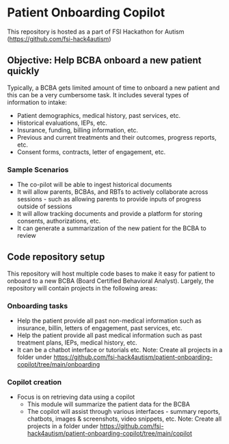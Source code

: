# Patient Onboarding Copilot
This repository is hosted as a part of FSI Hackathon for Autism (https://github.com/fsi-hack4autism)

## Objective: Help BCBA onboard a new patient quickly
Typically, a BCBA gets limited amount of time to onboard a new patient and this can be a very cumbersome task. It includes several types of information to intake:
* Patient demographics, medical history, past services, etc.
* Historical evaluations, IEPs, etc.
* Insurance, funding, billing information, etc.
* Previous and current treatments and their outcomes, progress reports, etc.
* Consent forms, contracts, letter of engagement, etc.

### Sample Scenarios
* The co-pilot will be able to ingest historical documents
* It will allow parents, BCBAs, and RBTs to actively collaborate across sessions - such as allowing parents to provide inputs of progress outside of sessions
* It will allow tracking documents and provide a platform for storing consents, authorizations, etc.
* It can generate a summarization of the new patient for the BCBA to review

## Code repository setup
This repository will host multiple code bases to make it easy for patient to onboard to a new BCBA (Board Certified Behavioral Analyst). Largely, the repository will contain projects in the following areas:
### Onboarding tasks
* Help the patient provide all past non-medical information such as insurance, billin, letters of engagement, past services, etc.
* Help the patient provide all past medical information such as past treatment plans, IEPs, medical history, etc.
* It can be a chatbot interface or tutorials etc.
Note: Create all projects in a folder under https://github.com/fsi-hack4autism/patient-onboarding-copilot/tree/main/onboarding
### Copilot creation
* Focus is on retrieving data using a copilot
  * This module will summarize the patient data for the BCBA
  * The copilot will assist through various interfaces - summary reports, chatbots, images & screenshots, video snippets, etc.
Note: Create all projects in a folder under https://github.com/fsi-hack4autism/patient-onboarding-copilot/tree/main/copilot
